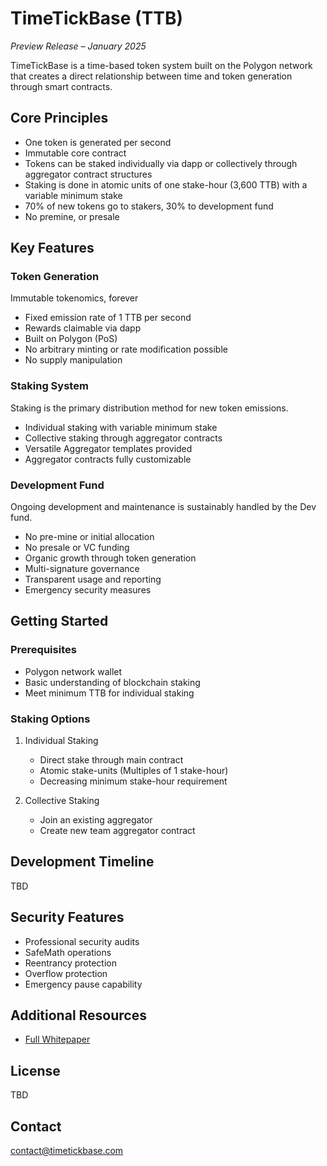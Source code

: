 # TimeTickBase (TTB)
*Preview Release – January 2025*

TimeTickBase is a time-based token system built on the Polygon network that creates a direct relationship between time and token generation through smart contracts.

## Core Principles

- One token is generated per second
- Immutable core contract
- Tokens can be staked individually via dapp or collectively through aggregator contract structures
- Staking is done in atomic units of one stake-hour (3,600 TTB) with a variable minimum stake
- 70% of new tokens go to stakers, 30% to development fund
- No premine, or presale

## Key Features

### Token Generation
Immutable tokenomics, forever
- Fixed emission rate of 1 TTB per second
- Rewards claimable via dapp
- Built on Polygon (PoS)
- No arbitrary minting or rate modification possible
- No supply manipulation

### Staking System
Staking is the primary distribution method for new token emissions.
- Individual staking with variable minimum stake
- Collective staking through aggregator contracts
- Versatile Aggregator templates provided
- Aggregator contracts fully customizable

### Development Fund
Ongoing development and maintenance is sustainably handled by the Dev fund.
- No pre-mine or initial allocation
- No presale or VC funding
- Organic growth through token generation
- Multi-signature governance
- Transparent usage and reporting
- Emergency security measures

## Getting Started

### Prerequisites
- Polygon network wallet
- Basic understanding of blockchain staking
- Meet minimum TTB for individual staking

### Staking Options
1. Individual Staking
   - Direct stake through main contract
   - Atomic stake-units (Multiples of 1 stake-hour)
   - Decreasing minimum stake-hour requirement

2. Collective Staking
   - Join an existing aggregator
   - Create new team aggregator contract

## Development Timeline

TBD

## Security Features

- Professional security audits
- SafeMath operations
- Reentrancy protection
- Overflow protection
- Emergency pause capability

## Additional Resources

- [Full Whitepaper](./whitepaper.md)

## License

TBD

## Contact

contact@timetickbase.com
